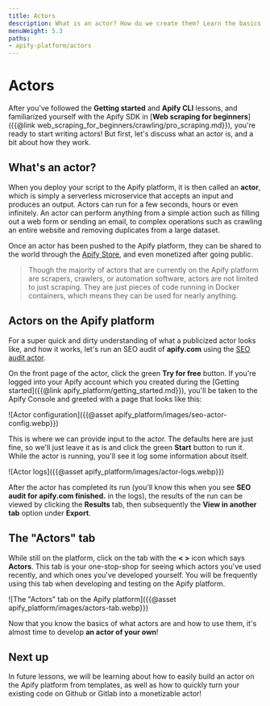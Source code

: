 ```yaml
---
title: Actors
description: What is an actor? How do we create them? Learn the basics of what actors are, how they work, and try out an actor yourself right on the Apify platform!
menuWeight: 5.3
paths:
- apify-platform/actors
---
```


# [](#actors) Actors

After you've followed the **Getting started** and **Apify CLI** lessons, and familiarized yourself with the Apify SDK in [**Web scraping for beginners**]({{@link web_scraping_for_beginners/crawling/pro_scraping.md}}), you're ready to start writing actors! But first, let's discuss what an actor is, and a bit about how they work.

## [](#what-is-an-actor) What's an actor?

When you deploy your script to the Apify platform, it is then called an **actor**, which is simply a serverless microservice that accepts an input and produces an output. Actors can run for a few seconds, hours or even infinitely. An actor can perform anything from a simple action such as filling out a web form or sending an email, to complex operations such as crawling an entire website and removing duplicates from a large dataset.

Once an actor has been pushed to the Apify platform, they can be shared to the world through the [Apify Store](https://apify.com/store), and even monetized after going public.

> Though the majority of actors that are currently on the Apify platform are scrapers, crawlers, or automation software, actors are not limited to just scraping. They are just pieces of code running in Docker containers, which means they can be used for nearly anything.

## [](#actors-on-platform) Actors on the Apify platform

For a super quick and dirty understanding of what a publicized actor looks like, and how it works, let's run an SEO audit of **apify.com** using the [SEO audit actor](https://apify.com/drobnikj/seo-audit-tool).

On the front page of the actor, click the green **Try for free** button. If you're logged into your Apify account which you created during the [Getting started]({{@link apify_platform/getting_started.md}}), you'll be taken to the Apify Console and greeted with a page that looks like this:

![Actor configuration]({{@asset apify_platform/images/seo-actor-config.webp}})

This is where we can provide input to the actor. The defaults here are just fine, so we'll just leave it as is and click the green **Start** button to run it. While the actor is running, you'll see it log some information about itself.

![Actor logs]({{@asset apify_platform/images/actor-logs.webp}})

After the actor has completed its run (you'll know this when you see **SEO audit for apify.com finished.** in the logs), the results of the run can be viewed by clicking the **Results** tab, then subsequently the **View in another tab** option under **Export**.

## [](#actors-tab) The "Actors" tab

While still on the platform, click on the tab with the **< >** icon which says **Actors**. This tab is your one-stop-shop for seeing which actors you've used recently, and which ones you've developed yourself. You will be frequently using this tab when developing and testing on the Apify platform.

![The "Actors" tab on the Apify platform]({{@asset apify_platform/images/actors-tab.webp}})

Now that you know the basics of what actors are and how to use them, it's almost time to develop **an actor of your own**!

## [](#next) Next up

In future lessons, we will be learning about how to easily build an actor on the Apify platform from templates, as well as how to quickly turn your existing code on Github or Gitlab into a monetizable actor!
